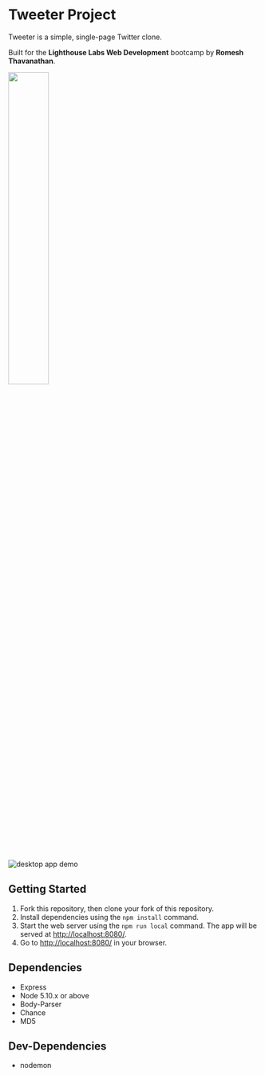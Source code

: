 # Tweeter Project

Tweeter is a simple, single-page Twitter clone.

Built for the **Lighthouse Labs Web Development** bootcamp by **Romesh Thavanathan**.

<img src="./tweeter_mobile.gif" width="40%">

![desktop app demo](./tweeter_desktop.gif)

## Getting Started

1. Fork this repository, then clone your fork of this repository.
2. Install dependencies using the `npm install` command.
3. Start the web server using the `npm run local` command. The app will be served at <http://localhost:8080/>.
4. Go to <http://localhost:8080/> in your browser.

## Dependencies

- Express
- Node 5.10.x or above
- Body-Parser
- Chance
- MD5

## Dev-Dependencies
- nodemon

